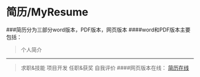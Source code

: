 # 简历/MyResume
###简历分为三部分word版本，PDF版本，网页版本
####word和PDF版本主要包括：
>个人简介
***
>求职&技能
>项目开发
>任职&获奖
>自我评价
####网页版本在线：
[简历在线](http://zhangjinxin.sinaapp.com)
